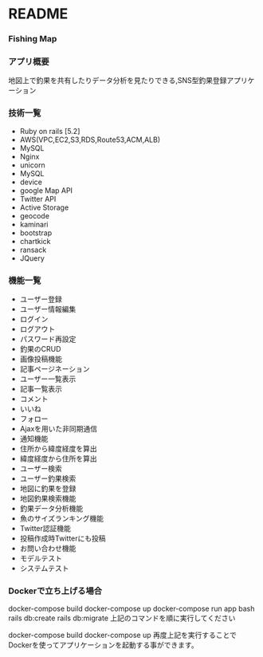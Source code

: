# README


### Fishing Map

### アプリ概要
 地図上で釣果を共有したりデータ分析を見たりできる,SNS型釣果登録アプリケーション
 
### 技術一覧
* Ruby on rails [5.2]
* AWS(VPC,EC2,S3,RDS,Route53,ACM,ALB)
* MySQL
* Nginx
* unicorn
* MySQL
* device
* google Map API
* Twitter API
* Active Storage
* geocode
* kaminari
* bootstrap
* chartkick
* ransack
* JQuery

### 機能一覧
* ユーザー登録
* ユーザー情報編集
* ログイン
* ログアウト
* パスワード再設定
* 釣果のCRUD
* 画像投稿機能
* 記事ページネーション
* ユーザー一覧表示
* 記事一覧表示
* コメント
* いいね
* フォロー
* Ajaxを用いた非同期通信
* 通知機能
* 住所から緯度経度を算出
* 緯度経度から住所を算出
* ユーザー検索
* ユーザー釣果検索
* 地図に釣果を登録
* 地図釣果検索機能
* 釣果データ分析機能
* 魚のサイズランキング機能
* Twitter認証機能
* 投稿作成時Twitterにも投稿
* お問い合わせ機能
* モデルテスト
* システムテスト

### Dockerで立ち上げる場合

docker-compose build
docker-compose up
docker-compose run app bash
rails db:create
rails db:migrate
上記のコマンドを順に実行してください


docker-compose build
docker-compose up
再度上記を実行することでDockerを使ってアプリケーションを起動する事ができます。